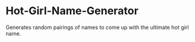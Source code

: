 # Hot-Girl-Name-Generator
Generates random pairings of names to come up with the ultimate hot girl name. 
